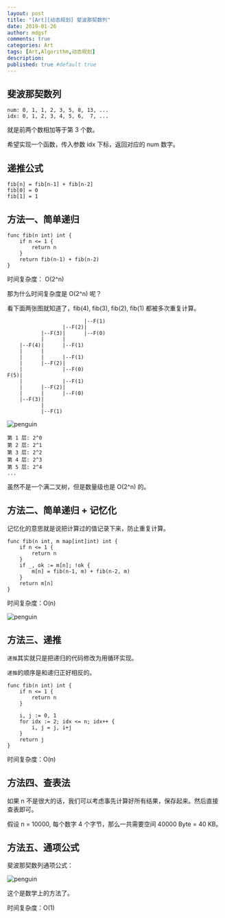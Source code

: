 ```yaml
---
layout: post
title: "[Art][动态规划] 斐波那契数列"
date: 2019-01-26
author: mdgsf
comments: true
categories: Art
tags: [Art,Algorithm,动态规划]
description:
published: true #default true
---
```


## 斐波那契数列

```
num: 0, 1, 1, 2, 3, 5, 8, 13, ...
idx: 0, 1, 2, 3, 4, 5, 6,  7, ...
```

就是前两个数相加等于第 3 个数。

希望实现一个函数，传入参数 idx 下标，返回对应的 num 数字。 

## 递推公式

```
fib[n] = fib[n-1] + fib[n-2]
fib[0] = 0
fib[1] = 1
```

## 方法一、简单递归

```golang
func fib(n int) int {
    if n <= 1 {
        return n
    }
    return fib(n-1) + fib(n-2)
}
```

时间复杂度： O(2^n)

那为什么时间复杂度是 O(2^n) 呢？

看下面两张图就知道了，fib(4), fib(3), fib(2), fib(1) 都被多次重复计算。

```
                         |--F(1)
                  |--F(2)|
           |--F(3)|      |--F(0)
           |      |
    |--F(4)|      |--F(1)
    |      |      
    |      |      |--F(1)
    |      |--F(2)|
    |             |--F(0)
F(5)|             
    |             |--F(1)
    |      |--F(2)|
    |      |      |--F(0)
    |--F(3)|
           |
           |--F(1)
```

<img src="{{ site.url }}/images/2019/01/01_01.jpeg" alt="penguin" />

```
第 1 层: 2^0
第 2 层: 2^1
第 3 层: 2^2
第 4 层: 2^3
第 5 层: 2^4
...
```

虽然不是一个满二叉树，但是数量级也是 O(2^n) 的。


## 方法二、简单递归 + 记忆化

记忆化的意思就是说把计算过的值记录下来，防止重复计算。

```golang
func fib(n int, m map[int]int) int {
    if n <= 1 {
        return n
    }
    if _, ok := m[n]; !ok {
        m[n] = fib(n-1, m) + fib(n-2, m)
    }
    return m[n]
}
```

时间复杂度：O(n)

<img src="{{ site.url }}/images/2019/01/01_03.png" alt="penguin" />

## 方法三、递推

`递推`其实就只是把递归的代码修改为用循环实现。

`递推`的顺序是和递归正好相反的。

```golang
func fib(n int) int {
    if n <= 1 {
        return n
    }

    i, j := 0, 1
    for idx := 2; idx <= n; idx++ {
        i, j = j, i+j
    }
    return j
}
```

时间复杂度：O(n)

## 方法四、查表法

如果 n 不是很大的话，我们可以考虑事先计算好所有结果，保存起来。然后直接查表即可。

假设 n = 10000, 每个数字 4 个字节，那么一共需要空间 40000 Byte = 40 KB。

## 方法五、通项公式

斐波那契数列通项公式：

<img src="{{ site.url }}/images/2019/01/01_02.png" alt="penguin" />

这个是数学上的方法了。

时间复杂度：O(1)
